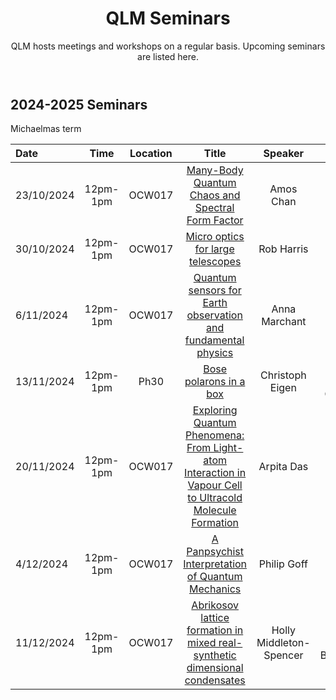 ﻿---
layout: page
title: QLM Seminars
subtitle: QLM hosts meetings and workshops on a regular basis. Upcoming seminars are listed here.
---

## 2024-2025 Seminars

Michaelmas term

|Date  |Time |Location  |Title   |Speaker    |Institution    |
|:---  | :----: | :----:  | :--------:      | :------:      |           --: |
|23/10/2024|12pm-1pm|OCW017|<a href="/events/seminars/abstracts/2024 Michaelmas/Amos Chan"> Many-Body Quantum Chaos and Spectral Form Factor </a>|Amos Chan |Lancaster University |
|30/10/2024|12pm-1pm|OCW017|<a href="/events/seminars/abstracts/2024 Michaelmas/Rob Harris"> Micro optics for large telescopes </a>|Rob Harris |Durham University CfAI |
|6/11/2024|12pm-1pm|OCW017|<a href="/events/seminars/abstracts/2024 Michaelmas/Anna Marchant"> Quantum sensors for Earth observation and fundamental physics </a>|Anna Marchant |RAL Space |
|13/11/2024|12pm-1pm|Ph30|<a href="/events/seminars/abstracts/2024 Michaelmas/Christoph Eigen"> Bose polarons in a box </a>|Christoph Eigen |University of Cambridge |
|20/11/2024|12pm-1pm|OCW017|<a href="/events/seminars/abstracts/2024 Michaelmas/Arpita Das"> Exploring Quantum Phenomena: From Light-atom Interaction in Vapour Cell to Ultracold Molecule Formation </a>|Arpita Das |Durham QLM |
|4/12/2024|12pm-1pm|OCW017|<a href="/events/seminars/abstracts/2024 Michaelmas/Philip Goff"> A Panpsychist Interpretation of Quantum Mechanics </a>|Philip Goff |Durham University, Dept. of Philosophy |
|11/12/2024|12pm-1pm|OCW017|<a href="/events/seminars/abstracts/2024 Michaelmas/Holly Middleton Spencer"> Abrikosov lattice formation in mixed real-synthetic dimensional condensates </a>|Holly Middleton-Spencer |University of Birmingham |





